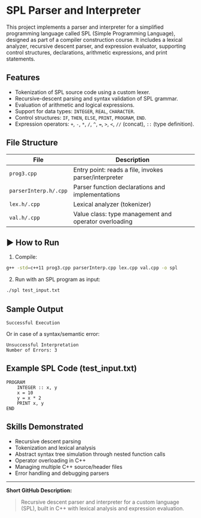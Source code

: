 # SPL Parser and Interpreter

This project implements a parser and interpreter for a simplified programming language called SPL (Simple Programming Language), designed as part of a compiler construction course. It includes a lexical analyzer, recursive descent parser, and expression evaluator, supporting control structures, declarations, arithmetic expressions, and print statements.

## Features

- Tokenization of SPL source code using a custom lexer.
- Recursive-descent parsing and syntax validation of SPL grammar.
- Evaluation of arithmetic and logical expressions.
- Support for data types: `INTEGER`, `REAL`, `CHARACTER`.
- Control structures: `IF`, `THEN`, `ELSE`, `PRINT`, `PROGRAM`, `END`.
- Expression operators: `+`, `-`, `*`, `/`, `^`, `=`, `>`, `<`, `//` (concat), `::` (type definition).

## File Structure

| File | Description |
|------|-------------|
| `prog3.cpp` | Entry point: reads a file, invokes parser/interpreter |
| `parserInterp.h/.cpp` | Parser function declarations and implementations |
| `lex.h/.cpp` | Lexical analyzer (tokenizer) |
| `val.h/.cpp` | Value class: type management and operator overloading |

## ▶️ How to Run

1. Compile:
```bash
g++ -std=c++11 prog3.cpp parserInterp.cpp lex.cpp val.cpp -o spl
```

2. Run with an SPL program as input:
```bash
./spl test_input.txt
```

## Sample Output

```
Successful Execution
```
Or in case of a syntax/semantic error:
```
Unsuccessful Interpretation
Number of Errors: 3
```

## Example SPL Code (test_input.txt)

```spl
PROGRAM
    INTEGER :: x, y
    x = 10
    y = x * 2
    PRINT x, y
END
```

## Skills Demonstrated

- Recursive descent parsing
- Tokenization and lexical analysis
- Abstract syntax tree simulation through nested function calls
- Operator overloading in C++
- Managing multiple C++ source/header files
- Error handling and debugging parsers

---

**Short GitHub Description:**  
> Recursive descent parser and interpreter for a custom language (SPL), built in C++ with lexical analysis and expression evaluation.
